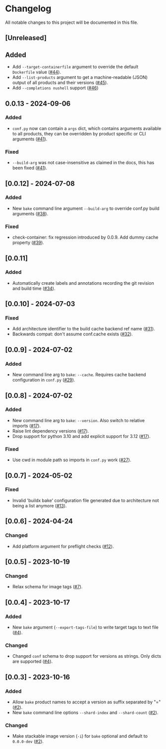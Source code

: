 # Changelog

All notable changes to this project will be documented in this file.

## [Unreleased]

## Added

- Add `--target-containerfile` argument to override the default `Dockerfile` value ([#44]).
- Add `--list-products` argument to get a machine-readable (JSON) output of all products and their versions ([#45]).
- Add `--completions nushell` support ([#46])

[#44]: https://github.com/stackabletech/image-tools/pull/44
[#45]: https://github.com/stackabletech/image-tools/pull/45
[#46]: https://github.com/stackabletech/image-tools/pull/46

## 0.0.13 - 2024-09-06

### Added

- `conf.py` now can contain a `args` dict, which contains arguments available to all products, they
  can be overridden by product specific or CLI arguments ([#41]).

### Fixed

- `--build-arg` was not case-insensitive as claimed in the docs, this has been  fixed ([#41]).

[#41]: https://github.com/stackabletech/image-tools/pull/41

## [0.0.12] - 2024-07-08

### Added

- New `bake` command line argument `--build-arg` to override conf.py build arguments ([#38]).

### Fixed

- check-container: fix regression introduced by 0.0.9. Add dummy cache property ([#39]).

[#38]: https://github.com/stackabletech/image-tools/pull/38
[#39]: https://github.com/stackabletech/image-tools/pull/39

## [0.0.11]

### Added

- Automatically create labels and annotations recording the git revision and build time ([#34]).

[#34]: https://github.com/stackabletech/image-tools/pull/34

## [0.0.10] - 2024-07-03

### Fixed

- Add architecture identifier to the build cache backend ref name ([#31]).
- Backwards compat: don't assume conf.cache exists ([#32]).

[#31]: https://github.com/stackabletech/image-tools/pull/31
[#32]: https://github.com/stackabletech/image-tools/pull/32

## [0.0.9] - 2024-07-02

### Added

- New command line arg to `bake`: `--cache`. Requires cache backend configuration in
  `conf.py` ([#29]).

[#29]: https://github.com/stackabletech/image-tools/pull/29

## [0.0.8] - 2024-07-02

### Added

- New command line arg to `bake`: `--version`. Also switch to relative imports ([#17]).
- Raise lint dependency versions ([#17]).
- Drop support for python 3.10 and add explicit support for 3.12 ([#17]).

### Fixed

- Use cwd in module path so imports in `conf.py` work ([#27]).

[#17]: https://github.com/stackabletech/image-tools/pull/17
[#27]: https://github.com/stackabletech/image-tools/pull/27

## [0.0.7] - 2024-05-02

### Fixed

- Invalid 'buildx bake' configuration file generated due to architecture not being a list
  anymore ([#13]).

[#13]: https://github.com/stackabletech/image-tools/pull/13

## [0.0.6] - 2024-04-24

### Changed

- Add platform argument for preflight checks ([#12]).

[#12]: https://github.com/stackabletech/image-tools/pull/12

## [0.0.5] - 2023-10-19

### Changed

- Relax schema for image tags ([#7]).

[#7]: https://github.com/stackabletech/image-tools/pull/7

## [0.0.4] - 2023-10-17

### Added

- New `bake` argument (`--export-tags-file`) to write target tags to text file ([#4]).

### Changed

- Changed `conf` schema to drop support for versions as strings. Only dicts are supported ([#4]).

[#4]: https://github.com/stackabletech/image-tools/pull/4

## [0.0.3] - 2023-10-16

### Added

- Allow `bake` product names to accept a version as suffix separated by "=" ([#2]).
- New `bake` command line options `--shard-index` and `--shard-count` ([#2]).

### Changed

- Make stackable image version (`-i`) for `bake` optional and default to `0.0.0-dev` ([#2]).

[#2]: https://github.com/stackabletech/image-tools/pull/2
